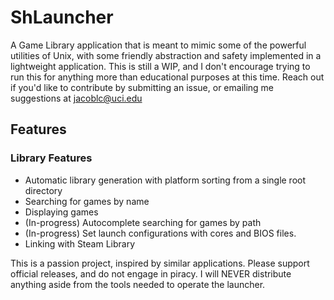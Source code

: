 # ShLauncher
A Game Library application that is meant to mimic some of the powerful utilities of Unix, with some friendly abstraction and safety implemented in a lightweight application. This is still a WIP, and I don't encourage trying to run this for anything more than educational purposes at this time. Reach out if you'd like to contribute by submitting an issue, or emailing me suggestions at jacoblc@uci.edu

## Features
### Library Features
- Automatic library generation with platform sorting from a single root directory
- Searching for games by name
- Displaying games
- (In-progress) Autocomplete searching for games by path
- (In-progress) Set launch configurations with cores and BIOS files.
- Linking with Steam Library

This is a passion project, inspired by similar applications. Please support official releases, and do not engage in piracy. 
I will NEVER distribute anything aside from the tools needed to operate the launcher.
